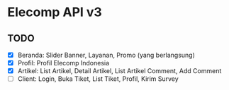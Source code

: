 # Elecomp API v3

## TODO

- [x] Beranda: Slider Banner, Layanan, Promo (yang berlangsung)
- [x] Profil: Profil Elecomp Indonesia
- [x] Artikel: List Artikel, Detail Artikel, List Artikel Comment, Add Comment
- [ ] Client: Login, Buka Tiket, List Tiket, Profil, Kirim Survey
